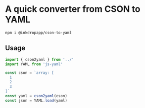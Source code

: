 # A quick converter from CSON to YAML

```sh
npm i @inkdropapp/cson-to-yaml
```

## Usage

```js
import { cson2yaml } from '../'
import YAML from 'js-yaml'

const cson = `array: [
  1
  2
  3
]`
const yaml = cson2yaml(cson)
const json = YAML.load(yaml)
```
